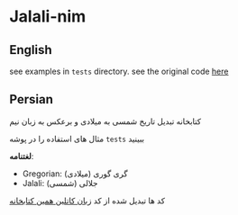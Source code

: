 # Jalali-nim

## English
see examples in `tests` directory.
see the original code [here](https://jdf.scr.ir/jdf/kotlin)

## Persian
کتابخانه تبدیل تاریخ شمسی به میلادی و برعکس به زبان نیم

مثال های استفاده را در پوشه
`tests`
ببینید

**لغتنامه**:
* Gregorian: گری گوری (میلادی)
* Jalali: جلالی (شمسی)

کد ها تبدیل شده از کد [زبان کاتلین همین کتابخانه](https://jdf.scr.ir/jdf/kotlin)
